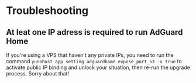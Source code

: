 # Troubleshooting

## At leat one IP adress is required to run AdGuard Home

If you're using a VPS that haven't any private IPs, you need to run the command `yunohost app setting adguardhome expose_port_53 -v true` to activate public IP binding and unlock your situation, then re-run the upgrade process. Sorry about that!
